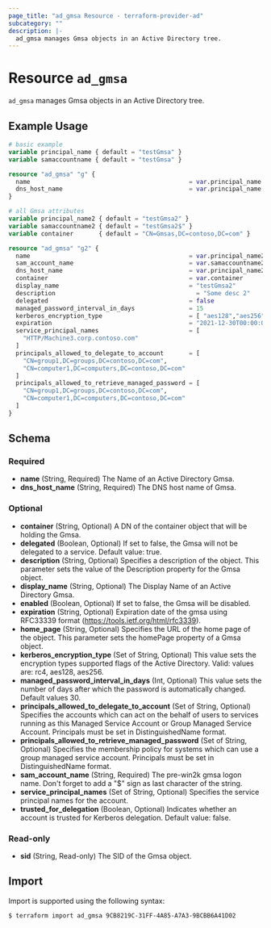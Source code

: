 ```yaml
---
page_title: "ad_gmsa Resource - terraform-provider-ad"
subcategory: ""
description: |-
  ad_gmsa manages Gmsa objects in an Active Directory tree.
---
```


# Resource `ad_gmsa`

`ad_gmsa` manages Gmsa objects in an Active Directory tree.

## Example Usage

```terraform
# basic example
variable principal_name { default = "testGmsa" }
variable samaccountname { default = "testGmsa" }

resource "ad_gmsa" "g" {
  name                                            = var.principal_name
  dns_host_name                                   = var.principal_name
}

# all Gmsa attributes
variable principal_name2 { default = "testGmsa2" }
variable samaccountname2 { default = "testGmsa2$" }
variable container       { default = "CN=Gmsas,DC=contoso,DC=com" }

resource "ad_gmsa" "g2" {
  name                                            = var.principal_name2
  sam_account_name                                = var.samaccountname2
  dns_host_name                                   = var.principal_name2  
  container                                       = var.container
  display_name                                    = "testGmsa2"
  description	                                    = "Some desc 2"
  delegated                                       = false
  managed_password_interval_in_days               = 15
  kerberos_encryption_type                        = [ "aes128","aes256" ]
  expiration                                      = "2021-12-30T00:00:00+00:00"
  service_principal_names                         = [
    "HTTP/Machine3.corp.contoso.com"
  ]
  principals_allowed_to_delegate_to_account       = [
    "CN=group1,DC=groups,DC=contoso,DC=com",
    "CN=computer1,DC=computers,DC=contoso,DC=com"
  ]
  principals_allowed_to_retrieve_managed_password = [
    "CN=group1,DC=groups,DC=contoso,DC=com",
    "CN=computer1,DC=computers,DC=contoso,DC=com"
  ]
}
```

## Schema

### Required

- **name** (String, Required) The Name of an Active Directory Gmsa.
- **dns_host_name** (String, Required) The DNS host name of Gmsa.

### Optional

- **container** (String, Optional) A DN of the container object that will be holding the Gmsa.
- **delegated** (Boolean, Optional) If set to false, the Gmsa will not be delegated to a service. Default value: true.
- **description** (String, Optional) Specifies a description of the object. This parameter sets the value of the Description property for the Gmsa object.
- **display_name** (String, Optional) The Display Name of an Active Directory Gmsa.
- **enabled** (Boolean, Optional) If set to false, the Gmsa will be disabled.
- **expiration** (String, Optional) Expiration date of the gmsa using RFC33339 format (https://tools.ietf.org/html/rfc3339).
- **home_page** (String, Optional) Specifies the URL of the home page of the object. This parameter sets the homePage property of a Gmsa object.
- **kerberos_encryption_type** (Set of String, Optional) This value sets the encryption types supported flags of the Active Directory. Valid: values are: rc4, aes128, aes256.
- **managed_password_interval_in_days** (Int, Optional) This value sets the number of days after which the password is automatically changed. Default values 30.
- **principals_allowed_to_delegate_to_account** (Set of String, Optional) Specifies the accounts which can act on the behalf of users to services running as this Managed Service Account or Group Managed Service Account. Principals must be set in DistinguishedName format.
- **principals_allowed_to_retrieve_managed_password** (Set of String, Optional) Specifies the membership policy for systems which can use a group managed service account. Principals must be set in DistinguishedName format.
- **sam_account_name** (String, Required) The pre-win2k gmsa logon name. Don't forget to add a "$" sign as last character of the string.
- **service_principal_names** (Set of String, Optional) Specifies the service principal names for the account.
- **trusted_for_delegation** (Boolean, Optional) Indicates whether an account is trusted for Kerberos delegation. Default value: false.

### Read-only

- **sid** (String, Read-only) The SID of the Gmsa object.

## Import

Import is supported using the following syntax:

```shell
$ terraform import ad_gmsa 9CB8219C-31FF-4A85-A7A3-9BCBB6A41D02
```
